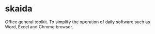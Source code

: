 # skaida
Office general toolkit.
To simplify the operation of daily software such as Word, Excel and Chrome browser.
